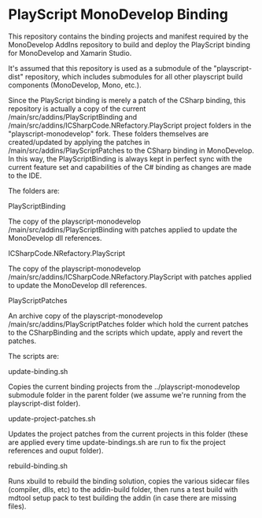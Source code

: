 PlayScript MonoDevelop Binding
==============================

This repository contains the binding projects and manifest required by the MonoDevelop AddIns repository to build and deploy the PlayScript binding for MonoDevelop and Xamarin Studio.

It's assumed that this repository is used as a submodule of the "playscript-dist" repository, which includes submodules for all other playscript build components (MonoDevelop, Mono, etc.).

Since the PlayScript binding is merely a patch of the CSharp binding, this repository is actually a copy of the current /main/src/addins/PlayScriptBinding and /main/src/addins/ICSharpCode.NRefactory.PlayScript 
project folders in the "playscript-monodevelop" fork.   These folders themselves are created/updated by applying the patches in /main/src/addins/PlayScriptPatches to the CSharp binding in MonoDevelop.  In this
way, the PlayScriptBinding is always kept in perfect sync with the current feature set and capabilities of the C# binding as changes are made to the IDE.

The folders are:

PlayScriptBinding

The copy of the playscript-monodevelop /main/src/addins/PlayScriptBinding with patches applied to update the MonoDevelop dll references.

ICSharpCode.NRefactory.PlayScript

The copy of the playscript-monodevelop /main/src/addins/ICSharpCode.NRefactory.PlayScript with patches applied to update the MonoDevelop dll references.

PlayScriptPatches

An archive copy of the playscript-monodevelop /main/src/addins/PlayScriptPatches folder which hold the current patches to the CSharpBinding and the scripts which update, apply and revert the patches.

The scripts are:

update-binding.sh

Copies the current binding projects from the ../playscript-monodevelop submodule folder in the parent folder (we assume we're running from the playscript-dist folder).

update-project-patches.sh

Updates the project patches from the current projects in this folder (these are applied every time update-bindings.sh are run to fix the project references and ouput folder).

rebuild-binding.sh

Runs xbuild to rebuild the binding solution, copies the various sidecar files (compiler, dlls, etc) to the addin-build folder, then runs a test build with mdtool setup pack to test building the addin (in case there are missing files).



